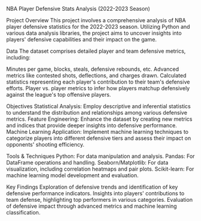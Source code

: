 NBA Player Defensive Stats Analysis (2022-2023 Season)

Project Overview
This project involves a comprehensive analysis of NBA player defensive statistics for the 2022-2023 season. Utilizing Python and various data analysis libraries, the project aims to uncover insights into players' defensive capabilities and their impact on the game.

Data
The dataset comprises detailed player and team defensive metrics, including:

Minutes per game, blocks, steals, defensive rebounds, etc.
Advanced metrics like contested shots, deflections, and charges drawn.
Calculated statistics representing each player's contribution to their team's defensive efforts.
Player vs. player metrics to infer how players matchup defensively against the league's top offensive players. 

Objectives
Statistical Analysis: Employ descriptive and inferential statistics to understand the distribution and relationships among various defensive metrics.
Feature Engineering: Enhance the dataset by creating new metrics and indices that provide deeper insights into defensive performance.
Machine Learning Application: Implement machine learning techniques to categorize players into different defensive tiers and assess their impact on opponents' shooting efficiency.

Tools & Techniques
Python: For data manipulation and analysis.
Pandas: For DataFrame operations and handling.
Seaborn/Matplotlib: For data visualization, including correlation heatmaps and pair plots.
Scikit-learn: For machine learning model development and evaluation.

Key Findings
Exploration of defensive trends and identification of key defensive performance indicators.
Insights into players' contributions to team defense, highlighting top performers in various categories.
Evaluation of defensive impact through advanced metrics and machine learning classification.

